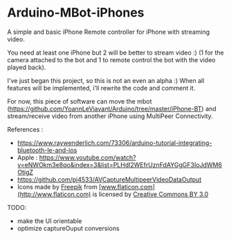 # Arduino-MBot-iPhones
A simple and basic iPhone Remote controller for iPhone with streaming video.

You need at least one iPhone but 2 will be better to stream video :) (1 for the camera attached to the bot and 1 to remote control the bot with the video played back).

I've just began this project, so this is not an even an alpha :)
When all features will be implemented, i'll rewrite the code and comment it.

For now, this piece of software can move the mbot (https://github.com/YoannLeViavant/Arduino/tree/master/iPhone-BT) and stream/receive video from another iPhone using MultiPeer Connectivity.

References :
- https://www.raywenderlich.com/73306/arduino-tutorial-integrating-bluetooth-le-and-ios
- Apple : https://www.youtube.com/watch?v=eNWOkm3e8qo&index=3&list=PLHdI2WEfrUznFdAYGgGF3IoJdWM6OtigZ
- https://github.com/pj4533/AVCaptureMultipeerVideoDataOutput
- Icons made by [Freepik](http://www.freepik.com) from [www.flaticon.com](http://www.flaticon.com) is licensed by 
[Creative Commons BY 3.0](http://creativecommons.org/licenses/by/3.0/")

TODO:
- make the UI orientable
- optimize captureOuput conversions
